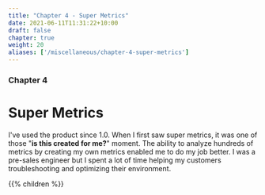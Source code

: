 ```yaml
---
title: "Chapter 4 - Super Metrics"
date: 2021-06-11T11:31:22+10:00
draft: false
chapter: true
weight: 20
aliases: ['/miscellaneous/chapter-4-super-metrics']
---
```


### Chapter 4

# Super Metrics

I've used the product since 1.0. When I first saw super metrics, it was one of those "**is this created for me?**" moment. The ability to analyze hundreds of metrics by creating my own metrics enabled me to do my job better. I was a pre-sales engineer but I spent a lot of time helping my customers troubleshooting and optimizing their environment.

{{% children %}}
